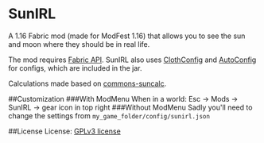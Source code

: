 # SunIRL
 A 1.16 Fabric mod (made for ModFest 1.16) that allows you to see the sun and moon where they should be in real life.
 
 The mod requires [Fabric API](https://www.curseforge.com/minecraft/mc-mods/fabric-api/files). SunIRL also uses [ClothConfig](https://github.com/shedaniel/cloth-config) and [AutoConfig](https://github.com/shedaniel/AutoConfig) for configs, which are included in the jar.
 
 Calculations made based on [commons-suncalc](https://github.com/shred/commons-suncalc).
 
 ##Customization
 ###With ModMenu
 When in a world: Esc -> Mods -> SunIRL -> gear icon in top right
 ###Without ModMenu
 Sadly you'll need to change the settings from `my_game_folder/config/sunirl.json`
 
 ##License
 License: [GPLv3 license](https://www.gnu.org/licenses/gpl-3.0.html)
